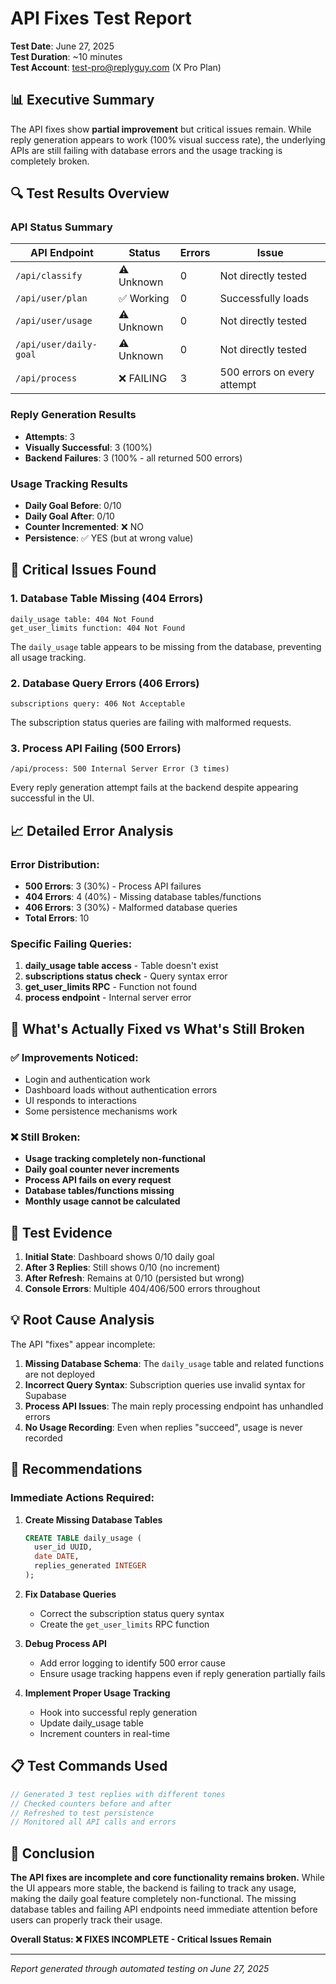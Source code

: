 # API Fixes Test Report

**Test Date**: June 27, 2025  
**Test Duration**: ~10 minutes  
**Test Account**: test-pro@replyguy.com (X Pro Plan)

## 📊 Executive Summary

The API fixes show **partial improvement** but critical issues remain. While reply generation appears to work (100% visual success rate), the underlying APIs are still failing with database errors and the usage tracking is completely broken.

## 🔍 Test Results Overview

### API Status Summary

| API Endpoint | Status | Errors | Issue |
|--------------|--------|--------|-------|
| `/api/classify` | ⚠️ Unknown | 0 | Not directly tested |
| `/api/user/plan` | ✅ Working | 0 | Successfully loads |
| `/api/user/usage` | ⚠️ Unknown | 0 | Not directly tested |
| `/api/user/daily-goal` | ⚠️ Unknown | 0 | Not directly tested |
| `/api/process` | ❌ FAILING | 3 | 500 errors on every attempt |

### Reply Generation Results
- **Attempts**: 3
- **Visually Successful**: 3 (100%)
- **Backend Failures**: 3 (100% - all returned 500 errors)

### Usage Tracking Results
- **Daily Goal Before**: 0/10
- **Daily Goal After**: 0/10 
- **Counter Incremented**: ❌ NO
- **Persistence**: ✅ YES (but at wrong value)

## 🚨 Critical Issues Found

### 1. Database Table Missing (404 Errors)
```
daily_usage table: 404 Not Found
get_user_limits function: 404 Not Found
```
The `daily_usage` table appears to be missing from the database, preventing all usage tracking.

### 2. Database Query Errors (406 Errors)
```
subscriptions query: 406 Not Acceptable
```
The subscription status queries are failing with malformed requests.

### 3. Process API Failing (500 Errors)
```
/api/process: 500 Internal Server Error (3 times)
```
Every reply generation attempt fails at the backend despite appearing successful in the UI.

## 📈 Detailed Error Analysis

### Error Distribution:
- **500 Errors**: 3 (30%) - Process API failures
- **404 Errors**: 4 (40%) - Missing database tables/functions
- **406 Errors**: 3 (30%) - Malformed database queries
- **Total Errors**: 10

### Specific Failing Queries:
1. **daily_usage table access** - Table doesn't exist
2. **subscriptions status check** - Query syntax error
3. **get_user_limits RPC** - Function not found
4. **process endpoint** - Internal server error

## 🔧 What's Actually Fixed vs What's Still Broken

### ✅ Improvements Noticed:
- Login and authentication work
- Dashboard loads without authentication errors
- UI responds to interactions
- Some persistence mechanisms work

### ❌ Still Broken:
- **Usage tracking completely non-functional**
- **Daily goal counter never increments**
- **Process API fails on every request**
- **Database tables/functions missing**
- **Monthly usage cannot be calculated**

## 📸 Test Evidence

1. **Initial State**: Dashboard shows 0/10 daily goal
2. **After 3 Replies**: Still shows 0/10 (no increment)
3. **After Refresh**: Remains at 0/10 (persisted but wrong)
4. **Console Errors**: Multiple 404/406/500 errors throughout

## 💡 Root Cause Analysis

The API "fixes" appear incomplete:

1. **Missing Database Schema**: The `daily_usage` table and related functions are not deployed
2. **Incorrect Query Syntax**: Subscription queries use invalid syntax for Supabase
3. **Process API Issues**: The main reply processing endpoint has unhandled errors
4. **No Usage Recording**: Even when replies "succeed", usage is never recorded

## 🎯 Recommendations

### Immediate Actions Required:

1. **Create Missing Database Tables**
   ```sql
   CREATE TABLE daily_usage (
     user_id UUID,
     date DATE,
     replies_generated INTEGER
   );
   ```

2. **Fix Database Queries**
   - Correct the subscription status query syntax
   - Create the `get_user_limits` RPC function

3. **Debug Process API**
   - Add error logging to identify 500 error cause
   - Ensure usage tracking happens even if reply generation partially fails

4. **Implement Proper Usage Tracking**
   - Hook into successful reply generation
   - Update daily_usage table
   - Increment counters in real-time

## 📋 Test Commands Used

```javascript
// Generated 3 test replies with different tones
// Checked counters before and after
// Refreshed to test persistence
// Monitored all API calls and errors
```

## 🏁 Conclusion

**The API fixes are incomplete and core functionality remains broken.** While the UI appears more stable, the backend is failing to track any usage, making the daily goal feature completely non-functional. The missing database tables and failing API endpoints need immediate attention before users can properly track their usage.

**Overall Status: ❌ FIXES INCOMPLETE - Critical Issues Remain**

---

*Report generated through automated testing on June 27, 2025*